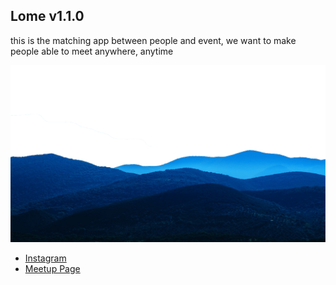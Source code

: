 ## Lome v1.1.0

this is the matching app between people and event,
we want to make people able to meet anywhere, anytime 

![A test image](assets/images/cover.png)

-   [Instagram](https://www.instagram.com/lome.tokyo/?hl=zh-tw)
-   [Meetup Page](http://meetu.ps/c/4rHb9/DYczY/d)


